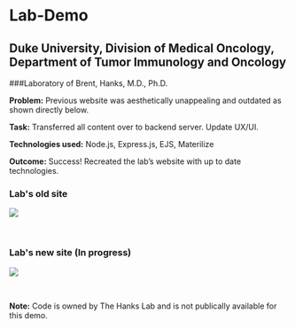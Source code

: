# Lab-Demo

## Duke University, Division of Medical Oncology, Department of Tumor Immunology and Oncology
###Laboratory of Brent, Hanks, M.D., Ph.D.  

**Problem:**  	Previous website was aesthetically unappealing and outdated as shown directly below.

**Task:**       Transferred all content over to backend server. Update UX/UI.

**Technologies used:** Node.js, Express.js, EJS, Materilize

**Outcome:** 	Success! Recreated the lab’s website with up to date technologies.


### Lab's old site
![](oldlab.gif)


<br>



### Lab's new site (In progress)
![](newlab2.gif)



<br>

**Note:**  Code is owned by The Hanks Lab and is not publically available for this demo.
